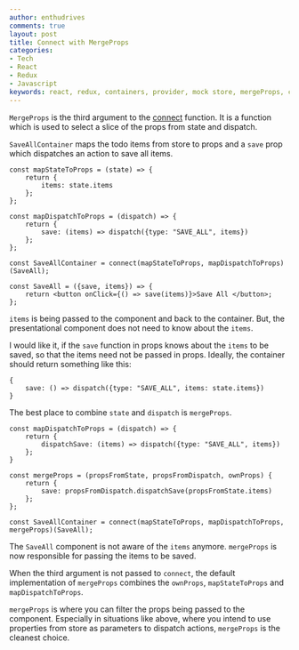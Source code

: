 ```yaml
---
author: enthudrives
comments: true
layout: post
title: Connect with MergeProps
categories:
- Tech
- React
- Redux
- Javascript
keywords: react, redux, containers, provider, mock store, mergeProps, connect, filter props
---
```


`MergeProps` is the third argument to the [connect](https://github.com/reactjs/react-redux/blob/master/docs/api.md) function. It is a function which is used to select a slice of the props from state and dispatch.

`SaveAllContainer` maps the todo items from store to props and a `save` prop which dispatches an action to save all items.

```
const mapStateToProps = (state) => {
    return {
        items: state.items
    };
};

const mapDispatchToProps = (dispatch) => {
    return {
        save: (items) => dispatch({type: "SAVE_ALL", items})
    };
};

const SaveAllContainer = connect(mapStateToProps, mapDispatchToProps)(SaveAll);
```

```
const SaveAll = ({save, items}) => {
    return <button onClick={() => save(items)}>Save All </button>;
};
```
`items` is being passed to the component and back to the container. But, the presentational component does not need to know about the `items`. 

I would like it, if the `save` function in props knows about the `items` to be saved, so that the items need not be passed in props.
Ideally, the container should return something like this:

```
{
    save: () => dispatch({type: "SAVE_ALL", items: state.items})
}
```

The best place to combine `state` and `dispatch` is `mergeProps`. 

```
const mapDispatchToProps = (dispatch) => {
    return {
        dispatchSave: (items) => dispatch({type: "SAVE_ALL", items})
    };
}

const mergeProps = (propsFromState, propsFromDispatch, ownProps) {
    return {
        save: propsFromDispatch.dispatchSave(propsFromState.items)
    };
};

const SaveAllContainer = connect(mapStateToProps, mapDispatchToProps, mergeProps)(SaveAll);
```

The `SaveAll` component is not aware of the `items` anymore. `mergeProps` is now responsible for passing the items to be saved.

When the third argument is not passed to `connect`, the default implementation of `mergeProps` combines the `ownProps`, `mapStateToProps` and `mapDispatchToProps`.

`mergeProps` is where you can filter the props being passed to the component. Especially in situations like above, where you intend to use properties from store as parameters to dispatch actions, `mergeProps` is the cleanest choice.
